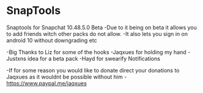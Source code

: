 # SnapTools
Snaptools for Snapchat 10.48.5.0 Beta
-Due to it being on beta it allows you to add friends witch other packs do not allow.
-It also lets you sign in on android 10 without downgrading etc

-Big Thanks to Liz for some of the hooks
-Jaqxues for holding my hand
-Justxns idea for a beta pack
-Hayd for swearify Notifications

-If for some reason you would like to donate direct your donations to Jaqxues as it wouldnt be possible without him
-https://www.paypal.me/jaqxues
